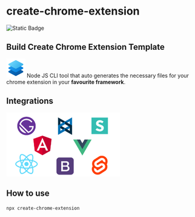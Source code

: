 # create-chrome-extension
![Static Badge](https://img.shields.io/badge/any_text-you_like-blue?style=flat&logo=npm&logoColor=%23AA4477&label=chrome%20extension)


## Build Create Chrome Extension Template
<img src="./assets/logo.png" alt="logo" width="50px"/>
Node JS CLI tool that auto generates the necessary files for your chrome extension in your <strong>favourite framework</strong>.


## Integrations
<img src="./assets/banner.svg" alt="banner" width="300px"/>


## How to use
```
npx create-chrome-extension
```
